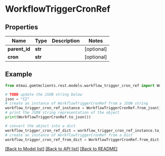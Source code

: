 # WorkflowTriggerCronRef


## Properties

Name | Type | Description | Notes
------------ | ------------- | ------------- | -------------
**parent_id** | **str** |  | [optional] 
**cron** | **str** |  | [optional] 

## Example

```python
from mtmai.gomtmclients.rest.models.workflow_trigger_cron_ref import WorkflowTriggerCronRef

# TODO update the JSON string below
json = "{}"
# create an instance of WorkflowTriggerCronRef from a JSON string
workflow_trigger_cron_ref_instance = WorkflowTriggerCronRef.from_json(json)
# print the JSON string representation of the object
print(WorkflowTriggerCronRef.to_json())

# convert the object into a dict
workflow_trigger_cron_ref_dict = workflow_trigger_cron_ref_instance.to_dict()
# create an instance of WorkflowTriggerCronRef from a dict
workflow_trigger_cron_ref_from_dict = WorkflowTriggerCronRef.from_dict(workflow_trigger_cron_ref_dict)
```
[[Back to Model list]](../README.md#documentation-for-models) [[Back to API list]](../README.md#documentation-for-api-endpoints) [[Back to README]](../README.md)


